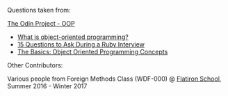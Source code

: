 Questions taken from:

[The Odin Project - OOP](http://www.theodinproject.com/courses/ruby-programming/lessons/object-oriented-programming)

* [What is object-oriented programming?](https://www.quora.com/What-is-object-oriented-programming)
* [15 Questions to Ask During a Ruby Interview](https://gist.github.com/ryansobol/5252653)
* [The Basics: Object Oriented Programming Concepts](http://www.webopedia.com/TERM/O/object_oriented_programming_OOP.html)

Other Contributors:

Various people from Foreign Methods Class (WDF-000) @ [Flatiron School](https://flatironschool.com/), Summer 2016 - Winter 2017
